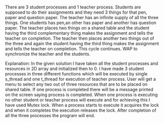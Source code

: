 There are 3 student processes and 1 teacher process. Students are supposed to do their assignments and they need 3 things for that pen, 
paper and question paper. The teacher has an infinite supply of all the three things. One students has pen,an other has paper and another 
has question paper. The teacher places two things on a shared table and the student having the third complementary thing makes the 
assignment and tells the teacher on completion. The teacher then places another two things out of the three and again the student having 
the third thing makes the assignment and tells the teacher on completion. This cycle continues. WAP to synchronize the teacher and the 
students.

Explanation: 
                      In the given solution I have taken all the student processes and resources in 2D array and initialized then to 0.
 I have made 3 student processes in three different functions which will be executed by single s_thread and one t_thread for execution 
of teacher process. User will get a menu to select any two out of three resources that are to be placed on shared table.  If one
process is completed there will be a message printed on the screen saying process is completed.  When one process is executing no other 
student or teacher process will execute and for achieving this I have used Mutex lock.  When a process starts to execute it acquires 
the lock and when it completes the execution releases the lock.  After completion of all the three processes the program will end.
